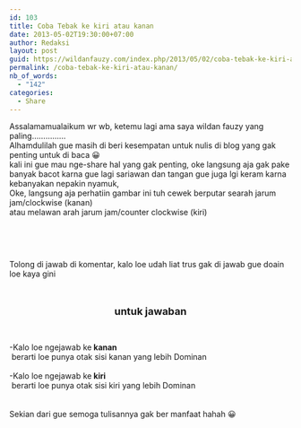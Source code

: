 ```yaml
---
id: 103
title: Coba Tebak ke kiri atau kanan
date: 2013-05-02T19:30:00+07:00
author: Redaksi
layout: post
guid: https://wildanfauzy.com/index.php/2013/05/02/coba-tebak-ke-kiri-atau-kanan/
permalink: /coba-tebak-ke-kiri-atau-kanan/
nb_of_words:
  - "142"
categories:
  - Share
---
```

<div dir="ltr" style="text-align: left;">
  Assalamamualaikum wr wb, ketemu lagi ama saya wildan fauzy yang paling&#8230;&#8230;&#8230;&#8230;&#8230;<br />Alhamdulilah gue masih di beri kesempatan untuk nulis di blog yang gak penting untuk di baca 😀<br />kali ini gue mau nge-share hal yang gak penting, oke langsung aja gak pake banyak bacot karna gue lagi sariawan dan tangan gue juga lgi keram karna kebanyakan nepakin nyamuk,<br />Oke, langsung aja perhatiin gambar ini tuh cewek berputar searah jarum jam/clockwise (kanan)<br />atau melawan arah jarum jam/counter clockwise (kiri) 
  
  <p>
    &nbsp;
  </p>
  
  <p>
    &nbsp;
  </p>
  
  <p>
    Tolong di jawab di komentar, kalo loe udah liat trus gak di jawab gue doain loe kaya gini
  </p>
  
  <div style="clear: both; text-align: center;">
    &nbsp;
  </div>
  
  <div style="clear: both; text-align: center;">
    &nbsp;
  </div>
  
  <div style="clear: both; text-align: center;">
    <b><span style="font-size: large;">untuk jawaban</span></b>
  </div>
  
  <p>
    &nbsp;
  </p>
  
  <div style="clear: both; text-align: left;">
    -Kalo loe ngejawab ke<b> kanan</b>
  </div>
  
  <div style="clear: both; text-align: left;">
    &nbsp;berarti loe punya otak sisi kanan yang lebih Dominan
  </div>
  
  <div style="clear: both; text-align: left;">
    &nbsp;
  </div>
  
  <div style="clear: both; text-align: left;">
    -Kalo loe ngejawab ke<b> kiri</b>
  </div>
  
  <div style="clear: both; text-align: left;">
    &nbsp;berarti loe punya otak sisi kiri yang lebih Dominan
  </div>
  
  <div style="clear: both; text-align: left;">
    &nbsp;
  </div>
  
  <div style="clear: both; text-align: left;">
    &nbsp;
  </div>
  
  <div style="clear: both; text-align: left;">
    Sekian dari gue semoga tulisannya gak ber manfaat hahah 😀
  </div>
  
  <div style="clear: both; text-align: left;">
    &nbsp;
  </div>
  
  <div style="clear: both; text-align: left;">
  </div>
  
  <p>
    &nbsp;
  </p>
</div>